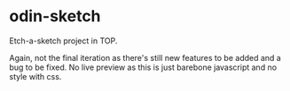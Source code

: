 # odin-sketch
Etch-a-sketch project in TOP.

Again, not the final iteration as there's still new features to be added and a bug to be fixed.
No live preview as this is just barebone javascript and no style with css.